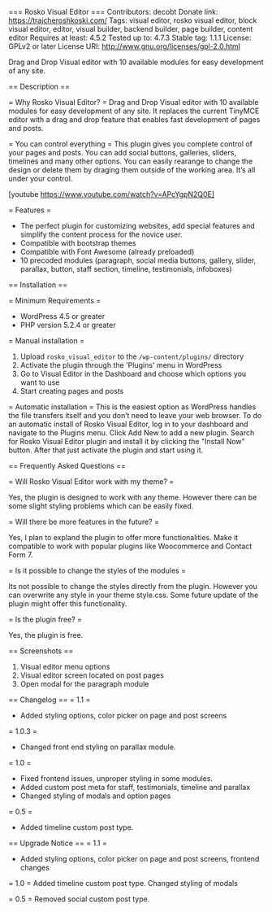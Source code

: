 === Rosko Visual Editor ===
Contributors: decobt
Donate link: https://trajcheroshkoski.com/
Tags: visual editor, rosko visual editor, block visual editor, editor, visual builder, backend builder, page builder, content editor
Requires at least: 4.5.2
Tested up to: 4.7.3
Stable tag: 1.1.1
License: GPLv2 or later
License URI: http://www.gnu.org/licenses/gpl-2.0.html

Drag and Drop Visual editor with 10 available modules for easy development of any site.

== Description ==

= Why Rosko Visual Editor? =
Drag and Drop Visual editor with 10 available modules for easy development of any site. It replaces the current TinyMCE editor with a drag and drop feature that enables fast development of pages and posts.

= You can control everything =
This plugin gives you complete control of your pages and posts. You can add social buttons, galleries, sliders, timelines and many other options. You can easily rearange to change the design or delete them by draging them outside of the working area. It’s all under your control.

[youtube https://www.youtube.com/watch?v=APcYgpN2Q0E]

= Features =
* The perfect plugin for customizing websites, add special features and simplify the content process for the novice user.
* Compatible with bootstrap themes
* Compatible with Font Awesome (already preloaded)
* 10 precoded modules (paragraph, social media buttons, gallery, slider, parallax, button, staff section, timeline, testimonials, infoboxes)

== Installation ==

= Minimum Requirements =
* WordPress 4.5 or greater
* PHP version 5.2.4 or greater

= Manual installation =
1. Upload `rosko_visual_editor` to the `/wp-content/plugins/` directory
2. Activate the plugin through the 'Plugins' menu in WordPress
3. Go to Visual Editor in the Dashboard and choose which options you want to use
4. Start creating pages and posts

= Automatic installation =
This is the easiest option as WordPress handles the file transfers itself and you don’t need to leave your web browser. To do an automatic install of Rosko Visual Editor, log in to your dashboard and navigate to the Plugins menu. Click Add New to add a new plugin. Search for Rosko Visual Editor plugin and install it by clicking the "Install Now" button. After that just activate the plugin and start using it.

== Frequently Asked Questions ==

= Will Rosko Visual Editor work with my theme? =

Yes, the plugin is designed to work with any theme. However there can be some slight styling problems which can be easily fixed.

= Will there be more features in the future? =

Yes, I plan to expland the plugin to offer more functionalities. Make it compatible to work with popular plugins like Woocommerce and Contact Form 7.

= Is it possible to change the styles of the modules =

Its not possible to change the styles directly from the plugin. However you can overwrite any style in your theme style.css. Some future update of the plugin might offer this functionality.

= Is the plugin free? =

Yes, the plugin is free.

== Screenshots ==

1. Visual editor menu options
2. Visual editor screen located on post pages
3. Open modal for the paragraph module

== Changelog ==
= 1.1 =
* Added styling options, color picker on page and post screens

= 1.0.3 =
* Changed front end styling on parallax module.

= 1.0 =
* Fixed frontend issues, unproper styling in some modules.
* Added custom post meta for staff, testimonials, timeline and parallax
* Changed styling of modals and option pages

= 0.5 =
* Added timeline custom post type.

== Upgrade Notice ==
= 1.1 =
* Added styling options, color picker on page and post screens, frontend changes

= 1.0 =
Added timeline custom post type.
Changed styling of modals

= 0.5 =
Removed social custom post type.